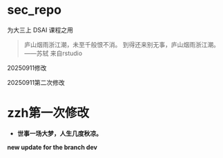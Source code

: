 # sec_repo
为大三上 DSAI 课程之用

> 庐山烟雨浙江潮，未至千般恨不消。
到得还来别无事，庐山烟雨浙江潮。
> ——苏轼
来自rstudio

20250911修改

20250911第二次修改

# zzh第一次修改
* **世事一场大梦，人生几度秋凉。**

**new update for the branch dev**
